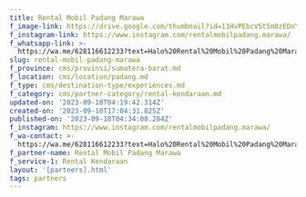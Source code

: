 ```yaml
---
title: Rental Mobil Padang Marawa
f_image-link: https://drive.google.com/thumbnail?id=11HvPEbcV5tSm8zEDnYN1HkuaejnEEORV
f_instagram-link: https://www.instagram.com/rentalmobilpadang.marawa/
f_whatsapp-link: >-
  https://wa.me/628116612233?text=Halo%20Rental%20Mobil%20Padang%20Marawa,%20saya%20dapat%20info%20dari%20@loocale.id%20dan%20punya%20pertanyaan
slug: rental-mobil-padang-marawa
f_province: cms/provinsi/sumatera-barat.md
f_location: cms/location/padang.md
f_type: cms/destination-type/experiences.md
f_category: cms/partner-category/rental-kendaraan.md
updated-on: '2023-09-18T04:19:42.314Z'
created-on: '2023-09-10T17:04:31.825Z'
published-on: '2023-09-18T04:34:08.284Z'
f_instagram: https://www.instagram.com/rentalmobilpadang.marawa/
f_wa-contact: >-
  https://wa.me/628116612233?text=Halo%20Rental%20Mobil%20Padang%20Marawa,%20saya%20dapat%20info%20dari%20@loocale.id%20dan%20punya%20pertanyaan
f_partner-name: Rental Mobil Padang Marawa
f_service-1: Rental Kendaraan
layout: '[partners].html'
tags: partners
---
```



